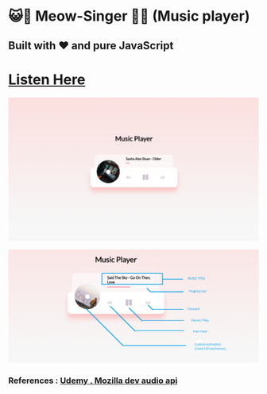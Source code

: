 # 😺🎤 Meow-Singer 🎤😺 (Music player)

## Built with ❤️ and pure JavaScript

# [Listen Here](https://sayanpr8175.github.io/Meow-Singer/)

![Screenshot_1](https://raw.githubusercontent.com/sayanpr8175/Meow-Singer/main/musicplayerscreenshot/1stasset.PNG)

![Screenshot_2](https://github.com/sayanpr8175/Meow-Singer/blob/main/musicplayerscreenshot/2ndasset.PNG)

### References : [Udemy , Mozilla dev audio api](https://developer.mozilla.org/en-US/docs/Web/API/Web_Audio_API)



